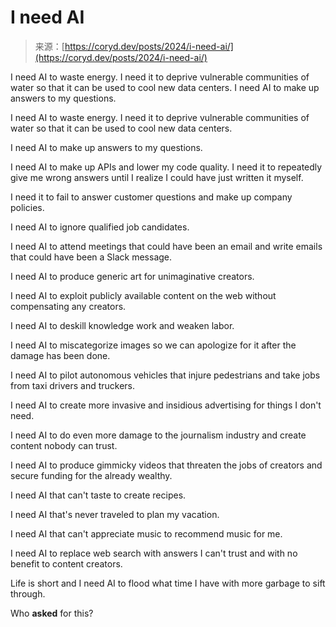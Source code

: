 <!--yml
category: 未分类
date: 2024-05-29 13:21:22
-->

# I need AI

> 来源：[https://coryd.dev/posts/2024/i-need-ai/](https://coryd.dev/posts/2024/i-need-ai/)

I need AI to waste energy. I need it to deprive vulnerable communities of water so that it can be used to cool new data centers. I need AI to make up answers to my questions.

I need AI to waste energy. I need it to deprive vulnerable communities of water so that it can be used to cool new data centers.

I need AI to make up answers to my questions.

I need AI to make up APIs and lower my code quality. I need it to repeatedly give me wrong answers until I realize I could have just written it myself.

I need it to fail to answer customer questions and make up company policies.

I need AI to ignore qualified job candidates.

I need AI to attend meetings that could have been an email and write emails that could have been a Slack message.

I need AI to produce generic art for unimaginative creators.

I need AI to exploit publicly available content on the web without compensating any creators.

I need AI to deskill knowledge work and weaken labor.

I need AI to miscategorize images so we can apologize for it after the damage has been done.

I need AI to pilot autonomous vehicles that injure pedestrians and take jobs from taxi drivers and truckers.

I need AI to create more invasive and insidious advertising for things I don't need.

I need AI to do even more damage to the journalism industry and create content nobody can trust.

I need AI to produce gimmicky videos that threaten the jobs of creators and secure funding for the already wealthy.

I need AI that can't taste to create recipes.

I need AI that's never traveled to plan my vacation.

I need AI that can't appreciate music to recommend music for me.

I need AI to replace web search with answers I can't trust and with no benefit to content creators.

Life is short and I need AI to flood what time I have with more garbage to sift through.

Who **asked** for this?